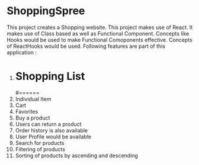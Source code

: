 # ShoppingSpree

This project creates a Shopping website.
This project makes use of React.
It makes use of Class based as well as Functional Component.
Concepts like Hooks would be used to make Functional Comoponents effective.
Concepts of ReactHooks would be used.
Following features are part of this application :

1. # Shopping List
   #======
2. Individual Item
3. Cart
4. Favorites
5. Buy a product
6. Users can return a product
7. Order history is also available
8. User Profile would be available
9. Search for products
10. Filtering of products
11. Sorting of products by ascending and descending
